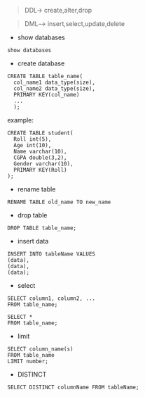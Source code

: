 > DDL-> create,alter,drop

> DML--> insert,select,update,delete

- show databases

```
show databases
```

- create database

```
CREATE TABLE table_name(
  col_name1 data_type(size),
  col_name2 data_type(size),
  PRIMARY KEY(col_name)
  ...
  );
```

example:

```
CREATE TABLE student(
  Roll int(5),
  Age int(10),
  Name varchar(10),
  CGPA double(3,2),
  Gender varchar(10),
  PRIMARY KEY(Roll)
);
```

- rename table

```
RENAME TABLE old_name TO new_name
```

- drop table

```
DROP TABLE table_name;
```

- insert data

```
INSERT INTO tableName VALUES
(data),
(data),
(data);
```

- select

```
SELECT column1, column2, ...
FROM table_name;
```

```
SELECT *
FROM table_name;
```

- limit

```
SELECT column_name(s)
FROM table_name
LIMIT number;
```

- DISTINCT

```
SELECT DISTINCT columnName FROM tableName;
```
